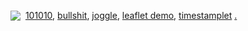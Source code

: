 <a href="https://github.com/mosterme"><img src="https://github.githubassets.com/images/modules/site/icons/footer/github-mark.svg" style="vertical-align:text-bottom"></a>&#160;
<a href="./101010-my-news-site/">101010</a>,
<a href="./bullshit/">bullshit</a>,
<a href="./joggle/">joggle</a>,
<a href="./hessen/">leaflet demo</a>,
<a href="./timestamplet/">timestamplet</a>
<a href="https://mosterme.github.io/">.</a>
